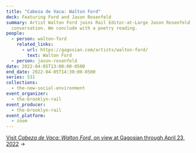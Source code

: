 ```yaml
---
title: "Cabeza de Vaca: Walton Ford"
deck: Featuring Ford and Jason Rosenfeld
summary: Artist Walton Ford joins Rail Editor-at-Large Jason Rosenfeld for a
  conversation. We conclude with a poetry reading.
people:
  - person: walton-ford
    related_links:
      - url: https://gagosian.com/artists/walton-ford/
        text: Walton Ford
  - person: jason-rosenfeld
date: 2022-04-05T13:00:00-0500
end_date: 2022-04-05T14:30:00-0500
series: 531
collections:
  - the-new-social-environment
event_organizer:
  - the-brooklyn-rail
event_producer:
  - the-brooklyn-rail
event_platform:
  - zoom
---
```

[Visit *Cabeza de Vaca: Walton Ford*, on view at Gagosian through April 23, 2022](<https://gagosian.com/exhibitions/2022/walton-ford/)>) →